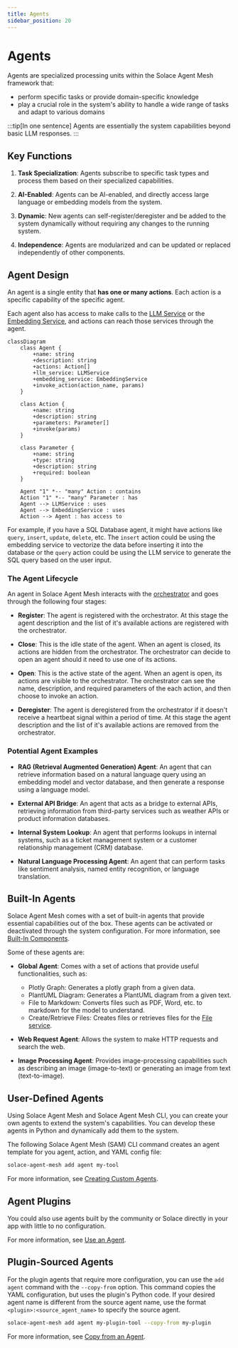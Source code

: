 ```yaml
---
title: Agents
sidebar_position: 20
---
```


# Agents

Agents are specialized processing units within the Solace Agent Mesh framework that:

* perform specific tasks or provide domain-specific knowledge 
* play a crucial role in the system's ability to handle a wide range of tasks and adapt to various domains

:::tip[In one sentence]
Agents are essentially the system capabilities beyond basic LLM responses.
:::

## Key Functions

1. **Task Specialization**: Agents subscribe to specific task types and process them based on their specialized capabilities.

2. **AI-Enabled**: Agents can be AI-enabled, and directly access large language or embedding models from the system.

3. **Dynamic**: New agents can self-register/deregister and be added to the system dynamically without requiring any changes to the running system.

4. **Independence**: Agents are modularized and can be updated or replaced independently of other components.


## Agent Design

An agent is a single entity that **has one or many actions**. Each action is a specific capability of the specific agent. 

Each agent also has access to make calls to the [LLM Service](../user-guide/advanced/services/llm-service.md) or the [Embedding Service](../user-guide/advanced/services/embedding-service.md), and actions can reach those services through the agent.

```mermaid
classDiagram
    class Agent {
        +name: string
        +description: string
        +actions: Action[]
        +llm_service: LLMService
        +embedding_service: EmbeddingService
        +invoke_action(action_name, params)
    }

    class Action {
        +name: string
        +description: string
        +parameters: Parameter[]
        +invoke(params)
    }

    class Parameter {
        +name: string
        +type: string
        +description: string
        +required: boolean
    }

    Agent "1" *-- "many" Action : contains
    Action "1" *-- "many" Parameter : has
    Agent --> LLMService : uses
    Agent --> EmbeddingService : uses
    Action --> Agent : has access to
```

For example, if you have a SQL Database agent, it might have actions like `query`, `insert`, `update`, `delete`, etc. The `insert` action could be using the embedding service to vectorize the data before inserting it into the database or the `query` action could be using the LLM service to generate the SQL query based on the user input.

### The Agent Lifecycle

An agent in Solace Agent Mesh interacts with the [orchestrator](./orchestrator.md) and goes through the following four stages:

- **Register**: The agent is registered with the orchestrator. At this stage the agent description and the list of it's available actions are registered with the orchestrator.

- **Close**: This is the idle state of the agent. When an agent is closed, its actions are hidden from the orchestrator. The orchestrator can decide to open an agent should it need to use one of its actions.

- **Open**: This is the active state of the agent. When an agent is open, its actions are visible to the orchestrator. The orchestrator can see the name, description, and required parameters of the each action, and then choose to invoke an action.

- **Deregister**: The agent is deregistered from the orchestrator if it doesn't receive a heartbeat signal within a period of time. At this stage the agent description and the list of it's available actions are removed from the orchestrator.


### Potential Agent Examples

- **RAG (Retrieval Augmented Generation) Agent**: An agent that can retrieve information based on a natural language query using an embedding model and vector database, and then generate a response using a language model.

- **External API Bridge**: An agent that acts as a bridge to external APIs, retrieving information from third-party services such as weather APIs or product information databases.

- **Internal System Lookup**: An agent that performs lookups in internal systems, such as a ticket management system or a customer relationship management (CRM) database.

- **Natural Language Processing Agent**: An agent that can perform tasks like sentiment analysis, named entity recognition, or language translation.


## Built-In Agents

Solace Agent Mesh comes with a set of built-in agents that provide essential capabilities out of the box. These agents can be activated or deactivated through the system configuration. For more information, see [Built-In Components](../getting-started/configuration.md#built-in-components).

Some of these agents are:

- **Global Agent**: Comes with a set of actions that provide useful functionalities, such as:
  - Plotly Graph: Generates a plotly graph from a given data.
  - PlantUML Diagram: Generates a PlantUML diagram from a given text.
  - File to Markdown: Converts files such as PDF, Word, etc. to markdown for the model to understand.
  - Create/Retrieve Files: Creates files or retrieves files for the [File service](../user-guide/advanced/services/file-service.md).

- **Web Request Agent**: Allows the system to make HTTP requests and search the web.

- **Image Processing Agent**: Provides image-processing capabilities such as describing an image (image-to-text) or generating an image from text (text-to-image).

## User-Defined Agents

Using Solace Agent Mesh and Solace Agent Mesh CLI, you can create your own agents to extend the system's capabilities. You can develop these agents in Python and dynamically add them to the system.

The following Solace Agent Mesh (SAM) CLI command creates an agent template for you agent, action, and YAML config file:

```sh
solace-agent-mesh add agent my-tool
```

For more information, see [Creating Custom Agents](../user-guide/custom-agents.md).

## Agent Plugins

You could also use agents built by the community or Solace directly in your app with little to no configuration. 

For more information, see [Use an Agent](./plugins/use-plugins.md#use-an-agent).

## Plugin-Sourced Agents

For the plugin agents that require more configuration, you can use the `add agent` command with the `--copy-from` option. This command copies the YAML configuration, but uses the plugin's Python code. If your desired agent name is different from the source agent name, use the format `<plugin>:<source_agent_name>` to specify the source agent.

```sh
solace-agent-mesh add agent my-plugin-tool --copy-from my-plugin
```

For more information, see [Copy from an Agent](./plugins/use-plugins.md#copy-from-an-agent).
